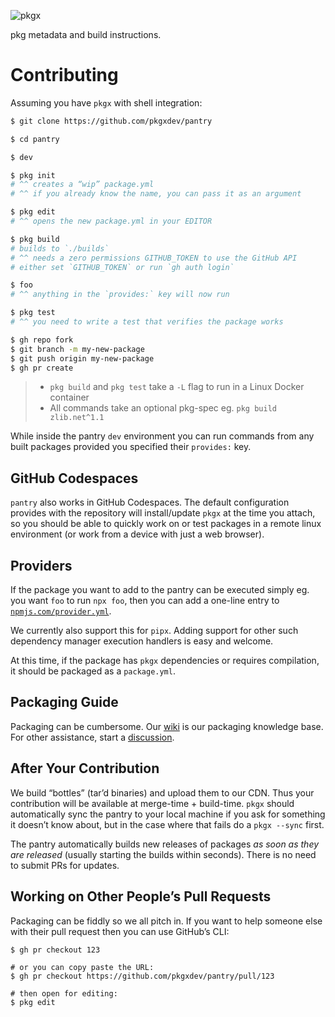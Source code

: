 ![pkgx](https://pkgx.dev/banner.png)

pkg metadata and build instructions.

# Contributing

Assuming you have `pkgx` with shell integration:

```sh
$ git clone https://github.com/pkgxdev/pantry

$ cd pantry

$ dev

$ pkg init
# ^^ creates a “wip” package.yml
# ^^ if you already know the name, you can pass it as an argument

$ pkg edit
# ^^ opens the new package.yml in your EDITOR

$ pkg build
# builds to `./builds`
# ^^ needs a zero permissions GITHUB_TOKEN to use the GitHub API
# either set `GITHUB_TOKEN` or run `gh auth login`

$ foo
# ^^ anything in the `provides:` key will now run

$ pkg test
# ^^ you need to write a test that verifies the package works

$ gh repo fork
$ git branch -m my-new-package
$ git push origin my-new-package
$ gh pr create
```

> * `pkg build` and `pkg test` take a `-L` flag to run in a Linux Docker container
> * All commands take an optional pkg-spec eg. `pkg build zlib.net^1.1`

While inside the pantry `dev` environment you can run commands from any built
packages provided you specified their `provides:` key.

## GitHub Codespaces

`pantry` also works in GitHub Codespaces. The default configuration
provides with the repository will install/update `pkgx` at the time
you attach, so you should be able to quickly work on or test packages
in a remote linux environment (or work from a device with just a web browser).

## Providers

If the package you want to add to the pantry can be executed simply eg. you
want `foo` to run `npx foo`, then you can add a one-line entry to
[`npmjs.com/provider.yml`].

We currently also support this for `pipx`. Adding support for other such
dependency manager execution handlers is easy and welcome.

At this time, if the package has `pkgx` dependencies or requires compilation,
it should be packaged as a `package.yml`.

## Packaging Guide

Packaging can be cumbersome.
Our [wiki] is our packaging knowledge base.
For other assistance, start a [discussion].

## After Your Contribution

We build “bottles” (tar’d binaries) and upload them to our CDN. Thus your
contribution will be available at merge-time + build-time. `pkgx` should
automatically sync the pantry to your local machine if you ask for something
it doesn’t know about, but in the case where that fails do a `pkgx --sync`
first.

The pantry automatically builds new releases of packages *as soon as they are
released* (usually starting the builds within seconds). There is no need to
submit PRs for updates.

## Working on Other People’s Pull Requests

Packaging can be fiddly so we all pitch in. If you want to help someone else
with their pull request then you can use GitHub’s CLI:

```
$ gh pr checkout 123

# or you can copy paste the URL:
$ gh pr checkout https://github.com/pkgxdev/pantry/pull/123

# then open for editing:
$ pkg edit
```


[wiki]: https://github.com/pkgxdev/pantry/wiki
[discussion]: https://github.com/orgs/pkgxdev/discussions
[IPFS]: https://ipfs.tech
[`npmjs.com/provider.yml`]: ./projects/npmjs.com/provider.yml
